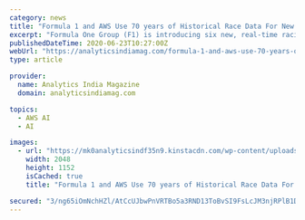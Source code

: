 ```yaml
---
category: news
title: "Formula 1 and AWS Use 70 years of Historical Race Data For New Performance Stats"
excerpt: "Formula One Group (F1) is introducing six new, real-time racing statistics that will roll out through the 2020 season, beginning with the launch of “Car Performance Scores” at the season-opening Grand Prix in Spielberg,"
publishedDateTime: 2020-06-23T10:27:00Z
webUrl: "https://analyticsindiamag.com/formula-1-and-aws-use-70-years-of-historical-race-data-for-new-driver-performance-stats/"
type: article

provider:
  name: Analytics India Magazine
  domain: analyticsindiamag.com

topics:
  - AWS AI
  - AI

images:
  - url: "https://mk0analyticsindf35n9.kinstacdn.com/wp-content/uploads/2020/06/F1.jpg"
    width: 2048
    height: 1152
    isCached: true
    title: "Formula 1 and AWS Use 70 years of Historical Race Data For New Performance Stats"

secured: "3/ng65iOmNchHZl/AtCcUJbwPnVRTBo5a3RND13ToBvSI9FsLcJM3njRPlB1DWTFjkTaaEZ1Q7fceyhoJmOlRKBn6xzk428EIuCm3SF3/CPZ/ZOwMAqTRuyIdhhASxdUnftbvY9/RatlcgjXeugUx4R9u+YCD90mXXgrlRvepwLLToPL8/0kyTJncBfT5pcHI0GIfP5DL83FeRADN3i+F/x0ts9nJ4kzRQwSw1q4Oj4FqOx98OM3a2YkDW9hWQu8O/vRY11EJdGiDfm+MqllmLG4c27LQokGKYggxLgOUzQYnMJZvGEkbsQgBz3jMNp9kNaWIE5wxiHyfnU0wL47qg==;N3z61q4RKo3pFp3k7tAd0Q=="
---
```


